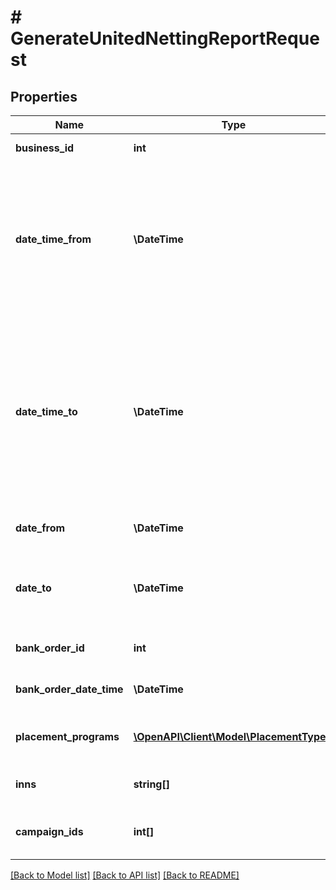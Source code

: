 # # GenerateUnitedNettingReportRequest

## Properties

Name | Type | Description | Notes
------------ | ------------- | ------------- | -------------
**business_id** | **int** | Идентификатор бизнеса. |
**date_time_from** | **\DateTime** | {% note warning \&quot;\&quot; %}  Этот параметр устарел. Не используйте его.  {% endnote %}  Начало периода, включительно. | [optional]
**date_time_to** | **\DateTime** | {% note warning \&quot;\&quot; %}  Этот параметр устарел. Не используйте его.  {% endnote %}  Конец периода, включительно. Максимальный период — 1 год. | [optional]
**date_from** | **\DateTime** | Начало периода, включительно. | [optional]
**date_to** | **\DateTime** | Конец периода, включительно. Максимальный период — 1 год. | [optional]
**bank_order_id** | **int** | Номер платежного поручения. | [optional]
**bank_order_date_time** | **\DateTime** | Дата платежного поручения. | [optional]
**placement_programs** | [**\OpenAPI\Client\Model\PlacementType[]**](PlacementType.md) | Список моделей, которые нужны в отчете. | [optional]
**inns** | **string[]** | Список ИНН, которые нужны в отчете. | [optional]
**campaign_ids** | **int[]** | Список магазинов, которые нужны в отчете. | [optional]

[[Back to Model list]](../../README.md#models) [[Back to API list]](../../README.md#endpoints) [[Back to README]](../../README.md)
